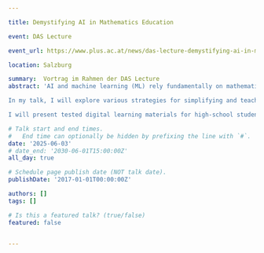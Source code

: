 ```yaml
---

title: Demystifying AI in Mathematics Education

event: DAS Lecture

event_url: https://www.plus.ac.at/news/das-lecture-demystifying-ai-in-mathematics-education/?lang=en

location: Salzburg 

summary:  Vortrag im Rahmen der DAS Lecture
abstract: 'AI and machine learning (ML) rely fundamentally on mathematical modeling. Interestingly, many of the core mathematical techniques underpinning ML are quite elementary – often accessible with high-school level mathematics. This observation suggests that AI education should not be limited to computer science courses but should also be meaningfully integrated into mathematics curricula.

In my talk, I will explore various strategies for simplifying and teaching key mathematical ideas behind different ML methods (e.g., Support Vector Machines). These methods are deeply rooted in mathematical concepts from linear algebra and calculus – areas of mathematics that students often find abstract or unengaging. However, the mathematical methods used are often elementary and accessible with high-school knowledge, such as analytical geometry. By addressing real-world, data-driven problems from AI within the context of mathematics education, we have a unique opportunity to make mathematical concepts more relevant and exciting for students, while also fostering a deeper understanding of AI, including its risks and potentials. 

I will present tested digital learning materials for high-school students and will critically examine which underlying mathematical concepts can be explored in the classroom (‘white-box’), and which may need to be treated as ‘black-box’ due to their inherent complexity. The material was developed within the CAMMP project (www.cammp.online) and focuses on the problem-oriented development of the mathematical foundations of AI methods. I aim to show that it is indeed possible to embed AI into mathematics education in a meaningful way.'

# Talk start and end times.
#   End time can optionally be hidden by prefixing the line with `#`.
date: '2025-06-03'
# date_end: '2030-06-01T15:00:00Z'
all_day: true

# Schedule page publish date (NOT talk date).
publishDate: '2017-01-01T00:00:00Z'

authors: []
tags: []

# Is this a featured talk? (true/false)
featured: false


---
```

